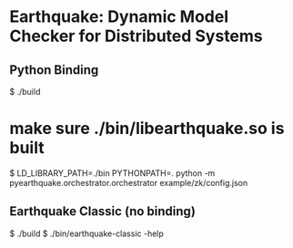 # Earthquake: Dynamic Model Checker for Distributed Systems

## Python Binding
   $ ./build 
   # make sure ./bin/libearthquake.so is built
   $ LD_LIBRARY_PATH=./bin PYTHONPATH=. python -m pyearthquake.orchestrator.orchestrator example/zk/config.json


## Earthquake Classic (no binding)
   $ ./build
   $ ./bin/earthquake-classic -help
